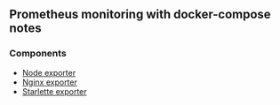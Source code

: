 ## Prometheus monitoring with docker-compose notes

### Components
- [Node exporter](https://github.com/prometheus/node_exporter)
- [Nginx exporter](https://github.com/nginxinc/nginx-prometheus-exporter)
- [Starlette exporter](https://github.com/stephenhillier/starlette_exporter)